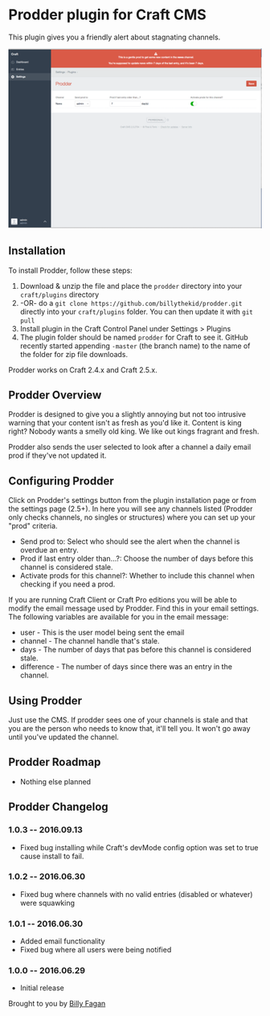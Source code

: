 # Prodder plugin for Craft CMS

This plugin gives you a friendly alert about stagnating channels.

![Screenshot](resources/screenshots/ss.png)

## Installation

To install Prodder, follow these steps:

1. Download & unzip the file and place the `prodder` directory into your `craft/plugins` directory
2.  -OR- do a `git clone https://github.com/billythekid/prodder.git` directly into your `craft/plugins` folder.  You can then update it with `git pull`
3. Install plugin in the Craft Control Panel under Settings > Plugins
4. The plugin folder should be named `prodder` for Craft to see it.  GitHub recently started appending `-master` (the branch name) to the name of the folder for zip file downloads.

Prodder works on Craft 2.4.x and Craft 2.5.x.

## Prodder Overview

Prodder is designed to give you a slightly annoying but not too intrusive warning that your content isn't as fresh as you'd like it.
Content is king right? Nobody wants a smelly old king. We like out kings fragrant and fresh.

Prodder also sends the user selected to look after a channel a daily email prod if they've not updated it.

## Configuring Prodder

Click on Prodder's settings button from the plugin installation page or from the settings page (2.5+). In here you will see any channels listed (Prodder only checks channels, no singles or structures) where you can set up your "prod" criteria.
* Send prod to: Select who should see the alert when the channel is overdue an entry.
* Prod if last entry older than…?: Choose the number of days before this channel is considered stale.
* Activate prods for this channel?: Whether to include this channel when checking if you need a prod.

If you are running Craft Client or Craft Pro editions you will be able to modify the email message used by Prodder. Find this in your email settings.
The following variables are available for you in the email message:
* user - This is the user model being sent the email
* channel - The channel handle that's stale.
* days - The number of days that pas before this channel is considered stale.
* difference - The number of days since there was an entry in the channel.

## Using Prodder

Just use the CMS. If prodder sees one of your channels is stale and that you are the person who needs to know that, it'll tell you. It won't go away until you've updated the channel.

## Prodder Roadmap

* Nothing else planned

## Prodder Changelog

### 1.0.3 -- 2016.09.13

* Fixed bug installing while Craft's devMode config option was set to true cause install to fail.

### 1.0.2 -- 2016.06.30

* Fixed bug where channels with no valid entries (disabled or whatever) were squawking

### 1.0.1 -- 2016.06.30

* Added email functionality
* Fixed bug where all users were being notified

### 1.0.0 -- 2016.06.29

* Initial release

Brought to you by [Billy Fagan](https://billyfagan.co.uk)